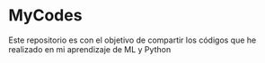 # MyCodes
Este repositorio es con el objetivo de compartir los códigos que he realizado en mi aprendizaje de ML y Python
